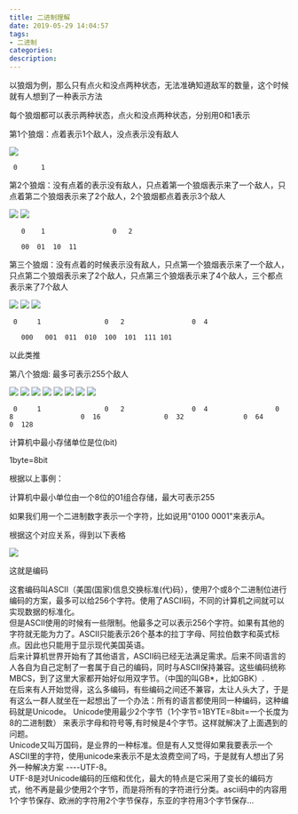 ```yaml
---
title: 二进制理解
date: 2019-05-29 14:04:57
tags: 
- 二进制
categories: 
description: 
---
```

以狼烟为例，那么只有点火和没点两种状态，无法准确知道敌军的数量，这个时候就有人想到了一种表示方法

每个狼烟都可以表示两种状态，点火和没点两种状态，分别用0和1表示

第1个狼烟：点着表示1个敌人，没点表示没有敌人

![](584421-20180628160603975-530491237.png)

     0      1

第2个狼烟：没有点着的表示没有敌人，只点着第一个狼烟表示来了一个敌人，只点着第二个狼烟表示来了2个敌人，2个狼烟都点着表示3个敌人

![](584421-20180628160603975-530491237.png)
![](584421-20180628160603975-530491237.png)

       0    1                 0   2 

       00  01  10  11

第三个狼烟：没有点着的时候表示没有敌人，只点第一个狼烟表示来了一个敌人，只点第二个狼烟表示来了2个敌人，只点第三个狼烟表示来了4个敌人，三个都点表示来了7个敌人

![](584421-20180628160603975-530491237.png)
![](584421-20180628160603975-530491237.png)
![](584421-20180628160603975-530491237.png)

     0     1                0   2                 0  4

       000   001  011  010  100  101  111 101

以此类推

第八个狼烟:  最多可表示255个敌人

![](584421-20180628160603975-530491237.png)
![](584421-20180628160603975-530491237.png)
![](584421-20180628160603975-530491237.png)
![](584421-20180628160603975-530491237.png)
![](584421-20180628160603975-530491237.png)
![](584421-20180628160603975-530491237.png)
![](584421-20180628160603975-530491237.png)
![](584421-20180628160603975-530491237.png)

     0     1                0   2                 0  4                 0   8                 0  16                0  32               0  64                 0  128



计算机中最小存储单位是位(bit)

1byte=8bit

根据以上事例：

计算机中最小单位由一个8位的01组合存储，最大可表示255

如果我们用一个二进制数字表示一个字符，比如说用"0100 0001"来表示A。

根据这个对应关系，得到以下表格

![](584421-20180628165909000-320817470.png)


 这就是编码

这套编码叫ASCII（美国(国家)信息交换标准(代)码），使用7个或8个二进制位进行编码的方案，最多可以给256个字符。使用了ASCII码，不同的计算机之间就可以实现数据的标准化。  
但是ASCII使用的时候有一些限制。他最多之可以表示256个字符。如果有其他的字符就无能为力了。ASCII只能表示26个基本的拉丁字母、阿拉伯数字和英式标点。因此也只能用于显示现代美国英语。  
后来计算机世界开始有了其他语言，ASCII码已经无法满足需求。后来不同语言的人各自为自己定制了一套属于自己的编码，同时与ASCII保持兼容。这些编码统称MBCS，到了这里大家都开始好似用双字节。（中国的叫GB*，比如GBK）.  
在后来有人开始觉得，这么多编码，有些编码之间还不兼容，太让人头大了，于是有这么一群人就坐在一起想出了一个办法：所有的语言都使用同一种编码，这种编码就是Unicode。
Unicode使用最少2个字节（1个字节=1BYTE=8bit=一个长度为8的二进制数） 来表示字母和符号等,有时候是4个字节。这样就解决了上面遇到的问题。  
Unicode又叫万国码，是业界的一种标准。但是有人又觉得如果我要表示一个ASCII里的字符，使用unicode来表示不是太浪费空间了吗，于是就有人想出了另外一种解决方案
----UTF-8。  
UTF-8是对Unicode编码的压缩和优化，最大的特点是它采用了变长的编码方式，他不再是最少使用2个字节，而是将所有的字符进行分类。ascii码中的内容用1个字节保存、欧洲的字符用2个字节保存，东亚的字符用3个字节保存…
